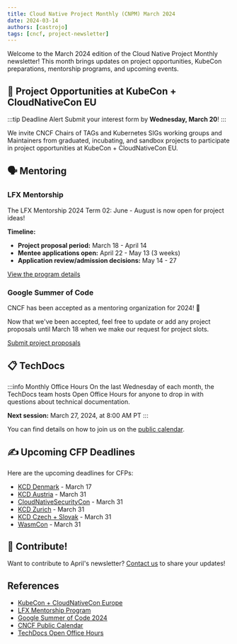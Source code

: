 ```yaml
---
title: Cloud Native Project Monthly (CNPM) March 2024
date: 2024-03-14
authors: [castrojo]
tags: [cncf, project-newsletter]
---
```


Welcome to the March 2024 edition of the Cloud Native Project Monthly newsletter! This month brings updates on project opportunities, KubeCon preparations, mentorship programs, and upcoming events.

<!-- truncate -->

## 📌 Project Opportunities at KubeCon + CloudNativeCon EU

:::tip Deadline Alert
Submit your interest form by **Wednesday, March 20**!
:::

We invite CNCF Chairs of TAGs and Kubernetes SIGs working groups and Maintainers from graduated, incubating, and sandbox projects to participate in project opportunities at KubeCon + CloudNativeCon EU.

## 🗣️ Mentoring

### LFX Mentorship

The LFX Mentorship 2024 Term 02: June - August is now open for project ideas!

**Timeline:**
- **Project proposal period:** March 18 - April 14
- **Mentee applications open:** April 22 - May 13 (3 weeks)
- **Application review/admission decisions:** May 14 - 27

[View the program details](https://github.com/cncf/mentoring/tree/main/programs/lfx-mentorship/2024/02-Jun-Aug)

### Google Summer of Code

CNCF has been accepted as a mentoring organization for 2024! 🎉

Now that we've been accepted, feel free to update or add any project proposals until March 18 when we make our request for project slots.

[Submit project proposals](https://github.com/cncf/mentoring/blob/main/programs/summerofcode/2024.md)

## 📋 TechDocs

:::info Monthly Office Hours
On the last Wednesday of each month, the TechDocs team hosts Open Office Hours for anyone to drop in with questions about technical documentation.

**Next session:** March 27, 2024, at 8:00 AM PT
:::

You can find details on how to join us on the [public calendar](https://tockify.com/cncf.public.events/).

## ✍️ Upcoming CFP Deadlines

Here are the upcoming deadlines for CFPs:

- [KCD Denmark](https://sessionize.com/kcd-denmark-2024) - March 17
- [KCD Austria](https://sessionize.com/kcd-austria-2024) - March 31
- [CloudNativeSecurityCon](https://events.linuxfoundation.org/cloudnativesecuritycon-north-america/program/cfp/) - March 31
- [KCD Zurich](https://sessionize.com/kcd-zurich-2024) - March 31
- [KCD Czech + Slovak](https://sessionize.com/kcd-czech-slovak-2024) - March 31
- [WasmCon](https://events.linuxfoundation.org/wasmcon/program/cfp/) - March 31

## 🤝 Contribute!

Want to contribute to April's newsletter? [Contact us](mailto:projects@cncf.io) to share your updates!

## References

- [KubeCon + CloudNativeCon Europe](https://events.linuxfoundation.org/kubecon-cloudnativecon-europe/)
- [LFX Mentorship Program](https://github.com/cncf/mentoring/tree/main/programs/lfx-mentorship)
- [Google Summer of Code 2024](https://github.com/cncf/mentoring/blob/main/programs/summerofcode/2024.md)
- [CNCF Public Calendar](https://www.cncf.io/calendar/)
- [TechDocs Open Office Hours](https://tockify.com/cncf.public.events/)
